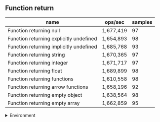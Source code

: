 ## Function return

|name|ops/sec|samples|
|-|-|-|
|Function returning null|1,677,419|97|
|Function returning explicitly undefined|1,654,893|98|
|Function returning implicitly undefined|1,685,768|93|
|Function returning string|1,670,365|97|
|Function returning integer|1,671,717|97|
|Function returning float|1,689,899|98|
|Function returning functions|1,610,558|98|
|Function returning arrow functions|1,658,196|92|
|Function returning empty object|1,638,564|98|
|Function returning empty array|1,662,859|95|


<details>
<summary>Environment</summary>

* __Machine:__ linux x64 | 4 vCPUs | 15.6GB Mem
* __Run:__ Tue Mar 12 2024 18:47:57 GMT+0000 (Coordinated Universal Time)
</details>

<!--
{"environment":{"platform":"linux","arch":"x64","cpus":4,"totalMemory":15.606498718261719},"benchmarks":[{"name":"Function returning null","opsSec":1677418.6861384856,"samples":6},{"name":"Function returning explicitly undefined","opsSec":1654893.239130121,"samples":6},{"name":"Function returning implicitly undefined","opsSec":1685768.0824300733,"samples":6},{"name":"Function returning string","opsSec":1670365.2441681598,"samples":6},{"name":"Function returning integer","opsSec":1671717.1605209196,"samples":6},{"name":"Function returning float","opsSec":1689898.9876584376,"samples":6},{"name":"Function returning functions","opsSec":1610557.5280583291,"samples":6},{"name":"Function returning arrow functions","opsSec":1658196.4541604184,"samples":7},{"name":"Function returning empty object","opsSec":1638564.0268838904,"samples":7},{"name":"Function returning empty array","opsSec":1662858.644440669,"samples":6}]}-->
